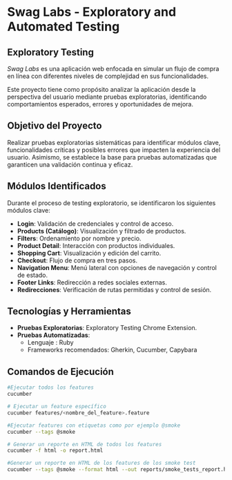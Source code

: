 # Swag Labs - Exploratory and Automated Testing

## Exploratory Testing  
*Swag Labs* es una aplicación web enfocada en simular un flujo de compra en línea con diferentes niveles de complejidad en sus funcionalidades.

Este proyecto tiene como propósito analizar la aplicación desde la perspectiva del usuario mediante pruebas exploratorias, identificando comportamientos esperados, errores y oportunidades de mejora.

## Objetivo del Proyecto  
Realizar pruebas exploratorias sistemáticas para identificar módulos clave, funcionalidades críticas y posibles errores que impacten la experiencia del usuario. Asimismo, se establece la base para pruebas automatizadas que garanticen una validación continua y eficaz.

## Módulos Identificados
Durante el proceso de testing exploratorio, se identificaron los siguientes módulos clave:

- **Login**: Validación de credenciales y control de acceso.
- **Products (Catálogo)**: Visualización y filtrado de productos.
- **Filters**: Ordenamiento por nombre y precio.
- **Product Detail**: Interacción con productos individuales.
- **Shopping Cart**: Visualización y edición del carrito.
- **Checkout**: Flujo de compra en tres pasos.
- **Navigation Menu**: Menú lateral con opciones de navegación y control de estado.
- **Footer Links**: Redirección a redes sociales externas.
- **Redirecciones**: Verificación de rutas permitidas y control de sesión.

## Tecnologías y Herramientas  
- **Pruebas Exploratorias**: Exploratory Testing Chrome Extension.
- **Pruebas Automatizadas**:  
  - Lenguaje : Ruby 
  - Frameworks recomendados: Gherkin, Cucumber, Capybara   

## Comandos de Ejecución  

```bash
#Ejecutar todos los features
cucumber

# Ejecutar un feature específico
cucumber features/<nombre_del_feature>.feature

#Ejecutar features con etiquetas como por ejemplo @smoke
cucumber --tags @smoke

# Generar un reporte en HTML de todos los features
cucumber -f html -o report.html

#Generar un reporte en HTML de los features de los smoke test
cucumber --tags @smoke --format html --out reports/smoke_tests_report.html